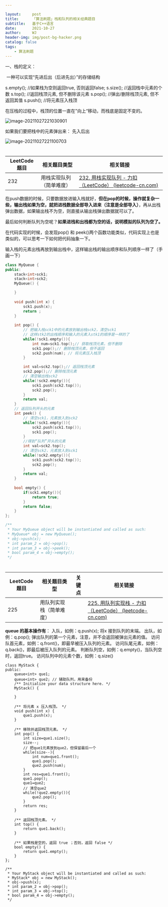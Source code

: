 ```yaml
---

layout:     post
title:      「算法刷题」栈和队列的相关经典题目
subtitle:   基于C++语言
date:       2021-10-27
author:     WJ
header-img: img/post-bg-hacker.png
catalog: false
tags:
    - 算法刷题
---
```


一、栈的定义：

​    一种可以实现“先进后出（后进先出）”的存储结构

s.empty();         //如果栈为空则返回true, 否则返回false;
s.size();          //返回栈中元素的个数
s.top();           //返回栈顶元素, 但不删除该元素
s.pop();           //弹出/删除栈顶元素, 但不返回其值
s.push();          //将元素压入栈顶

 在压栈的过程中，栈顶的位置一直在”向上“移动，而栈底是固定不变的。 

![image-20211027221030901](C:\Users\WJ\AppData\Roaming\Typora\typora-user-images\image-20211027221030901.png)

 如果我们要把栈中的元素弹出来： 先入后出

![image-20211027221100703](C:\Users\WJ\AppData\Roaming\Typora\typora-user-images\image-20211027221100703.png)

# 

| **LeetCode题目** | **相关题目类型**         | **相关链接**                                                 |
| ---------------- | ------------------------ | ------------------------------------------------------------ |
| 232              | 用栈实现队列（简单难度） | [232. 用栈实现队列 - 力扣（LeetCode） (leetcode-cn.com)](https://leetcode-cn.com/problems/implement-queue-using-stacks/) |

在push数据的时候，只要数据放进输入栈就好，**但在pop的时候，操作就复杂一些，输出栈如果为空，就把进栈数据全部导入进来（注意是全部导入）**，再从出栈弹出数据，如果输出栈不为空，则直接从输出栈弹出数据就可以了。

最后如何判断队列为空呢？**如果进栈和出栈都为空的话，说明模拟的队列为空了。**

在代码实现的时候，会发现pop() 和 peek()两个函数功能类似，代码实现上也是类似的，可以思考一下如何把代码抽象一下。



输入栈的元素出栈再放到输出栈中，这样输出栈的输出顺序和队列顺序一样了（手画一下）

```c++
class MyQueue {
public:
    stack<int>sck1;
    stack<int>sck2;
    MyQueue() {

    }
    
    void push(int x) {
        sck1.push(x);
        return ;
    }
    
    int pop() {
        // 把输入栈sck1中的元素放到输出栈sck2，清空sck1
        // 这样stk2的出栈顺序和输入的元素入stk1的顺序是一样的了
        while(!sck1.empty()){
            int num=sck1.top();// 获取栈顶元素，但不删除
            sck1.pop();// 删除栈顶元素，但不返回
            sck2.push(num); // 将元素压入栈顶
        }

        int val=sck2.top();// 返回栈顶元素
        sck2.pop();// 删除栈顶元素
        // 清空输出栈sck2
        while(!sck2.empty()){
            sck1.push(sck2.top());
            sck2.pop();
        }
        return val;
    }
    // 返回队列开头的元素
    int peek() {
        // 清空sck1，元素放入到sck2
        while(!sck1.empty()){
            sck2.push(sck1.top());
            sck1.pop();
        }
        //得到“队列”开头的元素
        int val=sck2.top();
        // 清空sck2，元素放入到sck1
        while(!sck2.empty()){
            sck1.push(sck2.top());
            sck2.pop();
        }
        return val;
    }
    
    bool empty() {
        if(sck1.empty()){
            return true;
        }
        return false;
    }
};

/**
 * Your MyQueue object will be instantiated and called as such:
 * MyQueue* obj = new MyQueue();
 * obj->push(x);
 * int param_2 = obj->pop();
 * int param_3 = obj->peek();
 * bool param_4 = obj->empty();
 */
```



# 

| **LeetCode题目** | **相关题目类型**         | 关键点 | **相关链接**                                                 |
| ---------------- | ------------------------ | ------ | ------------------------------------------------------------ |
| 225              | 用队列实现栈（简单难度） |        | [225. 用队列实现栈 - 力扣（LeetCode） (leetcode-cn.com)](https://leetcode-cn.com/problems/implement-stack-using-queues/) |

 **queue 的基本操作有**：
入队，如例：q.push(x); 将x 接到队列的末端。
出队，如例：q.pop(); 弹出队列的第一个元素，注意，并不会返回被弹出元素的值。
访问队首元素，如例：q.front()，即最早被压入队列的元素。
访问队尾元素，如例：q.back()，即最后被压入队列的元素。
判断队列空，如例：q.empty()，当队列空时，返回true。
访问队列中的元素个数，如例：q.size() 

```
class MyStack {
public:
    queue<int> que1;
    queue<int> que2; // 辅助队列，用来备份
    /** Initialize your data structure here. */
    MyStack() {

    }

    /** 将元素 x 压入栈顶。 */
    void push(int x) {
        que1.push(x);
    }

    /** 移除并返回栈顶元素。 */
    int pop() {
        int size=que1.size();
        size--;
        // 把que1元素放到que2，但保留最后一个
        while(size--){
            int num=que1.front();
            que1.pop();
            que2.push(num);
        }
        int res=que1.front();
        que1.pop();
        que1=que2;
        // 清空que2
        while(!que2.empty()){
            que2.pop();
        }
        return res;
    }

    /** 返回栈顶元素。 */
    int top() {
        return que1.back();
    }

    /** 如果栈是空的，返回 true ；否则，返回 false */
    bool empty() {
        return que1.empty();
    }
};

/**
 * Your MyStack object will be instantiated and called as such:
 * MyStack* obj = new MyStack();
 * obj->push(x);
 * int param_2 = obj->pop();
 * int param_3 = obj->top();
 * bool param_4 = obj->empty();
 */
```

